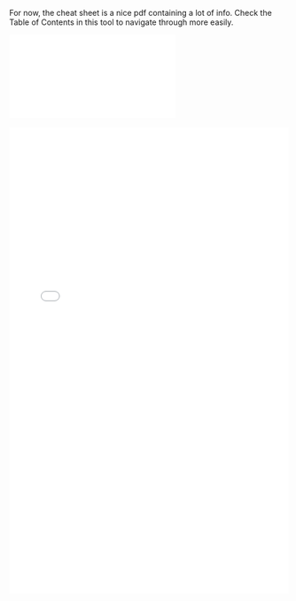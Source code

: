 For now, the cheat sheet is a nice pdf containing a lot of info. Check the Table of Contents in this tool to navigate through more easily.

![Matt Cone - The Markdown Guide (2018)](<../assets/Matt%20Cone%20-%20The%20Markdown%20Guide%20(2018).pdf>)

<iframe src="../assets/Matt-Cone---The-Markdown-Guide-(2018).pdf" width="100%" height="842" style="border:none;">
    Your browser does not support iframes.
</iframe>

<div id="pdfViewer"></div>
<script src="https://cdnjs.cloudflare.com/ajax/libs/pdf.js/2.10.377/pdf.min.js"></script>
<script>
  const url = '../assets/Matt-Cone---The-Markdown-Guide-(2018).pdf';
  
  const loadingTask = pdfjsLib.getDocument(url);
  loadingTask.promise.then(pdf => {
    console.log('PDF loaded');
    
    // Fetch the first page
    pdf.getPage(1).then(page => {
      console.log('Page loaded');

      const scale = 1.5;
      const viewport = page.getViewport({ scale });

      const canvas = document.createElement('canvas');
      const context = canvas.getContext('2d');
      canvas.height = viewport.height;
      canvas.width = viewport.width;
      document.getElementById('pdfViewer').appendChild(canvas);

      const renderContext = {
        canvasContext: context,
        viewport: viewport,
      };
      page.render(renderContext);
    });

});
</script>
